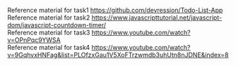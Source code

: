Reference material for task1
https://github.com/devression/Todo-List-App
<br/>
Reference material for task2
https://www.javascripttutorial.net/javascript-dom/javascript-countdown-timer/
<br/>
Reference material for task3
https://www.youtube.com/watch?v=OPnPqc9YWSA
<br/>
Reference material for task4
https://www.youtube.com/watch?v=9GqhvxHNFag&list=PLOfzxGau1V5XoFTrzwmdb3uhUtn8nJDNE&index=8
